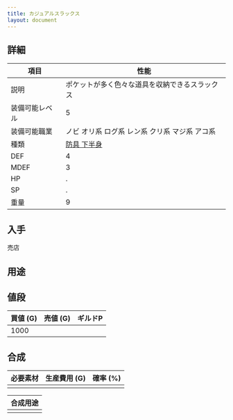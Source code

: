 ```yaml
---
title: カジュアルスラックス
layout: document
---
```

## 詳細


|項目|性能|
|---|---|
|説明|ポケットが多く色々な道具を収納できるスラックス|
|装備可能レベル|5|
|装備可能職業|ノビ オリ系 ログ系 レン系 クリ系 マジ系 アコ系|
|種類|[防具 下半身](防具(下半身))|
|DEF|4|
|MDEF|3|
|HP|.|
|SP|.|
|重量|9|

## 入手

売店

## 用途


## 値段


|買値 (G)|売値 (G)|ギルドP|
|---|---|---|
|1000|||

## 合成


|必要素材|生産費用 (G)|確率 (%)|
|---|---|---|
||||


|合成用途|
|---|
||